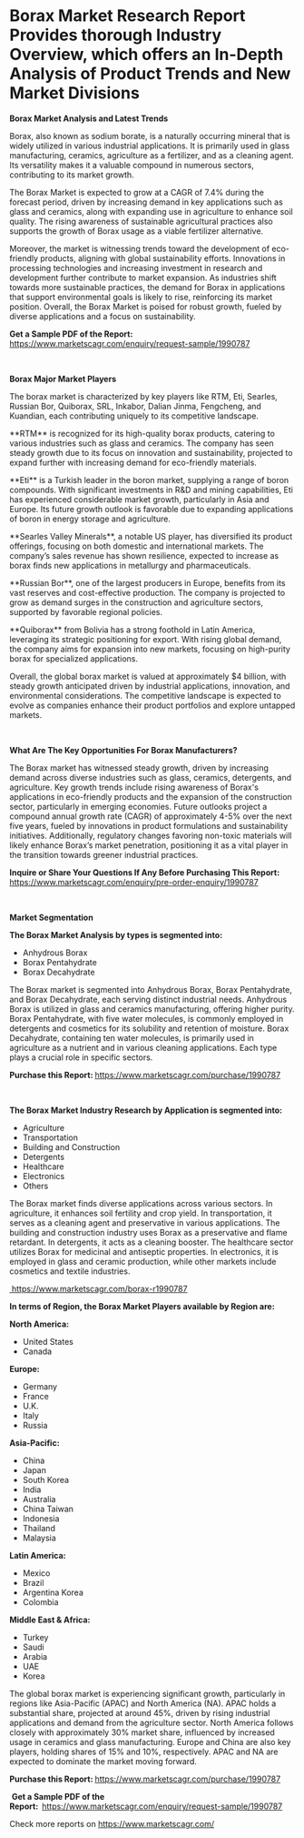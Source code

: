 <p><h1>Borax Market Research Report Provides thorough Industry Overview, which offers an In-Depth Analysis of Product Trends and New Market Divisions</h1></p><p><strong>Borax Market Analysis and Latest Trends</strong></p>
<p><p>Borax, also known as sodium borate, is a naturally occurring mineral that is widely utilized in various industrial applications. It is primarily used in glass manufacturing, ceramics, agriculture as a fertilizer, and as a cleaning agent. Its versatility makes it a valuable compound in numerous sectors, contributing to its market growth.</p><p>The Borax Market is expected to grow at a CAGR of 7.4% during the forecast period, driven by increasing demand in key applications such as glass and ceramics, along with expanding use in agriculture to enhance soil quality. The rising awareness of sustainable agricultural practices also supports the growth of Borax usage as a viable fertilizer alternative.</p><p>Moreover, the market is witnessing trends toward the development of eco-friendly products, aligning with global sustainability efforts. Innovations in processing technologies and increasing investment in research and development further contribute to market expansion. As industries shift towards more sustainable practices, the demand for Borax in applications that support environmental goals is likely to rise, reinforcing its market position. Overall, the Borax Market is poised for robust growth, fueled by diverse applications and a focus on sustainability.</p></p>
<p><strong>Get a Sample PDF of the Report:&nbsp;</strong> <a href="https://www.marketscagr.com/enquiry/request-sample/1990787?utm_campaign=3575&utm_medium=2&utm_source=Github&utm_content=ia&utm_term=31032025&utm_id=borax">https://www.marketscagr.com/enquiry/request-sample/1990787</a></p>
<p>&nbsp;</p>
<p><strong>Borax Major Market Players</strong></p>
<p><p>The borax market is characterized by key players like RTM, Eti, Searles, Russian Bor, Quiborax, SRL, Inkabor, Dalian Jinma, Fengcheng, and Kuandian, each contributing uniquely to its competitive landscape.</p><p>**RTM** is recognized for its high-quality borax products, catering to various industries such as glass and ceramics. The company has seen steady growth due to its focus on innovation and sustainability, projected to expand further with increasing demand for eco-friendly materials.</p><p>**Eti** is a Turkish leader in the boron market, supplying a range of boron compounds. With significant investments in R&D and mining capabilities, Eti has experienced considerable market growth, particularly in Asia and Europe. Its future growth outlook is favorable due to expanding applications of boron in energy storage and agriculture.</p><p>**Searles Valley Minerals**, a notable US player, has diversified its product offerings, focusing on both domestic and international markets. The company’s sales revenue has shown resilience, expected to increase as borax finds new applications in metallurgy and pharmaceuticals.</p><p>**Russian Bor**, one of the largest producers in Europe, benefits from its vast reserves and cost-effective production. The company is projected to grow as demand surges in the construction and agriculture sectors, supported by favorable regional policies.</p><p>**Quiborax** from Bolivia has a strong foothold in Latin America, leveraging its strategic positioning for export. With rising global demand, the company aims for expansion into new markets, focusing on high-purity borax for specialized applications.</p><p>Overall, the global borax market is valued at approximately $4 billion, with steady growth anticipated driven by industrial applications, innovation, and environmental considerations. The competitive landscape is expected to evolve as companies enhance their product portfolios and explore untapped markets.</p></p>
<p>&nbsp;</p>
<p><strong>What Are The Key Opportunities For Borax Manufacturers?</strong></p>
<p><p>The Borax market has witnessed steady growth, driven by increasing demand across diverse industries such as glass, ceramics, detergents, and agriculture. Key growth trends include rising awareness of Borax's applications in eco-friendly products and the expansion of the construction sector, particularly in emerging economies. Future outlooks project a compound annual growth rate (CAGR) of approximately 4-5% over the next five years, fueled by innovations in product formulations and sustainability initiatives. Additionally, regulatory changes favoring non-toxic materials will likely enhance Borax’s market penetration, positioning it as a vital player in the transition towards greener industrial practices.</p></p>
<p><strong>Inquire or Share Your Questions If Any Before Purchasing This Report:</strong> <a href="https://www.marketscagr.com/enquiry/pre-order-enquiry/1990787?utm_campaign=3575&utm_medium=2&utm_source=Github&utm_content=ia&utm_term=31032025&utm_id=borax">https://www.marketscagr.com/enquiry/pre-order-enquiry/1990787</a></p>
<p>&nbsp;</p>
<p><strong>Market Segmentation</strong></p>
<p><strong>The Borax Market Analysis by types is segmented into:</strong></p>
<p><ul><li>Anhydrous Borax</li><li>Borax Pentahydrate</li><li>Borax Decahydrate</li></ul></p>
<p><p>The Borax market is segmented into Anhydrous Borax, Borax Pentahydrate, and Borax Decahydrate, each serving distinct industrial needs. Anhydrous Borax is utilized in glass and ceramics manufacturing, offering higher purity. Borax Pentahydrate, with five water molecules, is commonly employed in detergents and cosmetics for its solubility and retention of moisture. Borax Decahydrate, containing ten water molecules, is primarily used in agriculture as a nutrient and in various cleaning applications. Each type plays a crucial role in specific sectors.</p></p>
<p><strong>Purchase this Report:&nbsp;</strong><a href="https://www.marketscagr.com/purchase/1990787?utm_campaign=3575&utm_medium=2&utm_source=Github&utm_content=ia&utm_term=31032025&utm_id=borax">https://www.marketscagr.com/purchase/1990787</a></p>
<p>&nbsp;</p>
<p><strong>The Borax Market Industry Research by Application is segmented into:</strong></p>
<p><ul><li>Agriculture</li><li>Transportation</li><li>Building and Construction</li><li>Detergents</li><li>Healthcare</li><li>Electronics</li><li>Others</li></ul></p>
<p><p>The Borax market finds diverse applications across various sectors. In agriculture, it enhances soil fertility and crop yield. In transportation, it serves as a cleaning agent and preservative in various applications. The building and construction industry uses Borax as a preservative and flame retardant. In detergents, it acts as a cleaning booster. The healthcare sector utilizes Borax for medicinal and antiseptic properties. In electronics, it is employed in glass and ceramic production, while other markets include cosmetics and textile industries.</p></p>
<p><a href="https://www.marketscagr.com/borax-r1990787?utm_campaign=3575&utm_medium=2&utm_source=Github&utm_content=ia&utm_term=31032025&utm_id=borax">&nbsp;https://www.marketscagr.com/borax-r1990787</a></p>
<p><strong>In terms of Region, the Borax Market Players available by Region are:</strong></p>
<p>
    <p> <strong> North America: </strong>
        <ul>
            <li>United States</li>
            <li>Canada</li>
        </ul>
        </p> 
    <p> <strong> Europe: </strong>
        <ul>
            <li>Germany</li>
            <li>France</li>
            <li>U.K.</li>
            <li>Italy</li>
            <li>Russia</li>
        </ul>
        </p> 
    <p> <strong> Asia-Pacific: </strong>
        <ul>
            <li>China</li>
            <li>Japan</li>
            <li>South Korea</li>
            <li>India</li>
            <li>Australia</li>
            <li>China Taiwan</li>
            <li>Indonesia</li>
            <li>Thailand</li>
            <li>Malaysia</li>
        </ul>
        </p> 
    <p> <strong> Latin America: </strong>
        <ul>
            <li>Mexico</li>
            <li>Brazil</li>
            <li>Argentina Korea</li>
            <li>Colombia</li>
        </ul>
        </p> 
    <p> <strong> Middle East & Africa: </strong>
        <ul>
            <li>Turkey</li>
            <li>Saudi</li>
            <li>Arabia</li>
            <li>UAE</li>
            <li>Korea</li>
        </ul>
    </p>
    </p>
<p><p>The global borax market is experiencing significant growth, particularly in regions like Asia-Pacific (APAC) and North America (NA). APAC holds a substantial share, projected at around 45%, driven by rising industrial applications and demand from the agriculture sector. North America follows closely with approximately 30% market share, influenced by increased usage in ceramics and glass manufacturing. Europe and China are also key players, holding shares of 15% and 10%, respectively. APAC and NA are expected to dominate the market moving forward.</p></p>
<p><strong>Purchase this Report: </strong><a href="https://www.marketscagr.com/purchase/1990787?utm_campaign=3575&utm_medium=2&utm_source=Github&utm_content=ia&utm_term=31032025&utm_id=borax">https://www.marketscagr.com/purchase/1990787</a></p>
<p>&nbsp;<strong>Get a Sample PDF of the Report:&nbsp;&nbsp;</strong><a href="https://www.marketscagr.com/enquiry/request-sample/1990787?utm_campaign=3575&utm_medium=2&utm_source=Github&utm_content=ia&utm_term=31032025&utm_id=borax">https://www.marketscagr.com/enquiry/request-sample/1990787</a></p>
<p><strong></strong></p>
<p>Check more reports on <a href="https://www.marketscagr.com/?utm_campaign=3575&utm_medium=2&utm_source=Github&utm_content=ia&utm_term=31032025&utm_id=borax">https://www.marketscagr.com/</a></p>